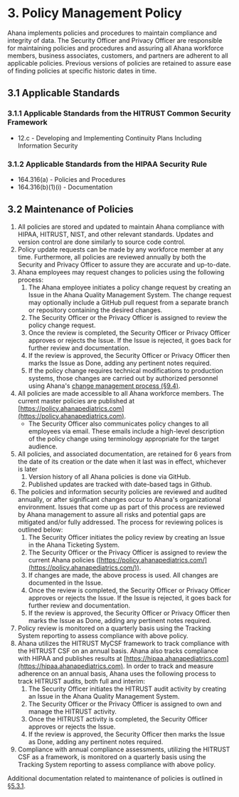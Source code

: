 # 3. Policy Management Policy

Ahana implements policies and procedures to maintain compliance and integrity of data. The Security Officer and Privacy Officer are responsible for maintaining policies and procedures and assuring all Ahana workforce members, business associates, customers, and partners are adherent to all applicable policies. Previous versions of policies are retained to assure ease of finding policies at specific historic dates in time.

## 3.1 Applicable Standards

### 3.1.1 Applicable Standards from the HITRUST Common Security Framework

- 12.c - Developing and Implementing Continuity Plans Including Information Security

### 3.1.2 Applicable Standards from the HIPAA Security Rule

- 164.316(a) - Policies and Procedures
- 164.316(b)(1)(i) - Documentation

## 3.2 Maintenance of Policies

1. All policies are stored and updated to maintain Ahana compliance with HIPAA, HITRUST, NIST, and other relevant standards. Updates and version control are done similarly to source code control.
2. Policy update requests can be made by any workforce member at any time. Furthermore, all policies are reviewed annually by both the Security and Privacy Officer to assure they are accurate and up-to-date.
3. Ahana employees may request changes to policies using the following process:
   1. The Ahana employee initiates a policy change request by creating an Issue in the Ahana Quality Management System. The change request may optionally include a GitHub pull request from a separate branch or repository containing the desired changes.
   2. The Security Officer or the Privacy Officer is assigned to review the policy change request.
   3. Once the review is completed, the Security Officer or Privacy Officer approves or rejects the Issue. If the Issue is rejected, it goes back for further review and documentation.
   4. If the review is approved, the Security Officer or Privacy Officer then marks the Issue as Done, adding any pertinent notes required.
   5. If the policy change requires technical modifications to production systems, those changes are carried out by authorized personnel using Ahana's [change management process (§9.4)](#9.4-changing-existing-systems).
4. All policies are made accessible to all Ahana workforce members. The current master policies are published at [https://policy.ahanapediatrics.com](https://policy.ahanapediatrics.com).
   - The Security Officer also communicates policy changes to all employees via email. These emails include a high-level description of the policy change using terminology appropriate for the target audience.
5. All policies, and associated documentation, are retained for 6 years from the date of its creation or the date when it last was in effect, whichever is later
   1. Version history of all Ahana policies is done via GitHub.
   2. Published updates are tracked with date-based tags in Github.
6. The policies and information security policies are reviewed and audited annually, or after significant changes occur to Ahana's organizational environment. Issues that come up as part of this process are reviewed by Ahana management to assure all risks and potential gaps are mitigated and/or fully addressed. The process for reviewing polices is outlined below:
   1. The Security Officer initiates the policy review by creating an Issue in the Ahana Ticketing System.
   2. The Security Officer or the Privacy Officer is assigned to review the current Ahana policies ([https://policy.ahanapediatrics.com/](https://policy.ahanapediatrics.com/)).
   3. If changes are made, the above process is used. All changes are documented in the Issue.
   4. Once the review is completed, the Security Officer or Privacy Officer approves or rejects the Issue. If the Issue is rejected, it goes back for further review and documentation.
   5. If the review is approved, the Security Officer or Privacy Officer then marks the Issue as Done, adding any pertinent notes required.
7. Policy review is monitored on a quarterly basis using the Tracking System reporting to assess compliance with above policy.
8. Ahana utilizes the HITRUST MyCSF framework to track compliance with the HITRUST CSF on an annual basis. Ahana also tracks compliance with HIPAA and publishes results at [https://hipaa.ahanapediatrics.com](https://hipaa.ahanapediatrics.com). In order to track and measure adherence on an annual basis, Ahana uses the following process to track HITRUST audits, both full and interim:
   1. The Security Officer initiates the HITRUST audit activity by creating an Issue in the Ahana Quality Management System.
   2. The Security Officer or the Privacy Officer is assigned to own and manage the HITRUST activity.
   3. Once the HITRUST activity is completed, the Security Officer approves or rejects the Issue.
   4. If the review is approved, the Security Officer then marks the Issue as Done, adding any pertinent notes required.
9. Compliance with annual compliance assessments, utilizing the HITRUST CSF as a framework, is monitored on a quarterly basis using the Tracking System reporting to assess compliance with above policy.

Additional documentation related to maintenance of policies is outlined in [§5.3.1](#5.3-security-officer).
